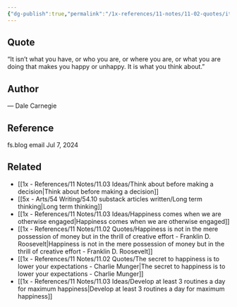 ```yaml
---
{"dg-publish":true,"permalink":"/1x-references/11-notes/11-02-quotes/it-isn-t-what-you-have-or-who-you-are-or-where-you-are-or-what-you-are-doing-that-makes-you-happy-or-unhappy-it-is-what-you-think-about-dale-carnegie/","title":"It isn’t what you have, or who you are, or where you are, or what you are doing that makes you happy or unhappy. It is what you think about - Dale Carnegie","created":"2024-07-07T21:45:42.389+03:00","updated":"2024-07-07T23:03:15.426+03:00"}
---
```



## Quote
“It isn’t what you have, or who you are, or where you are, or what you are doing that makes you happy or unhappy. It is what you think about.”

## Author
— Dale Carnegie

## Reference
fs.blog email Jul 7, 2024

## Related
- [[1x - References/11 Notes/11.03 Ideas/Think about before making a decision\|Think about before making a decision]]
- [[5x - Arts/54 Writing/54.10 substack articles written/Long term thinking\|Long term thinking]]
- [[1x - References/11 Notes/11.03 Ideas/Happiness comes when we are otherwise engaged\|Happiness comes when we are otherwise engaged]]
- [[1x - References/11 Notes/11.02 Quotes/Happiness is not in the mere possession of money but in the thrill of creative effort - Franklin D. Roosevelt\|Happiness is not in the mere possession of money but in the thrill of creative effort - Franklin D. Roosevelt]]
- [[1x - References/11 Notes/11.02 Quotes/The secret to happiness is to lower your expectations - Charlie Munger\|The secret to happiness is to lower your expectations - Charlie Munger]]
- [[1x - References/11 Notes/11.03 Ideas/Develop at least 3 routines a day for maximum happiness\|Develop at least 3 routines a day for maximum happiness]]